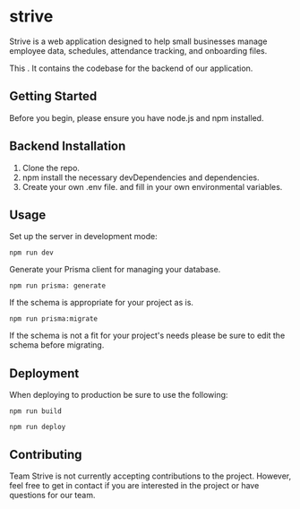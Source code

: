 # strive

Strive is a web application designed to help small businesses manage employee data, schedules, attendance tracking, and onboarding files. 

This . It contains the codebase for the backend of our application. 

## Getting Started 

Before you begin, please ensure you have node.js and npm installed. 

## Backend Installation

1. Clone the repo.
2. npm install the necessary devDependencies and dependencies.
3. Create your own .env file. and fill in your own environmental variables. 

## Usage 

Set up the server in development mode: 
```
npm run dev
```
Generate your Prisma client for managing your database. 
```
npm run prisma: generate
```
If the schema is appropriate for your project as is. 
```
npm run prisma:migrate
```
If the schema is not a fit for your project's needs please be sure to edit the schema before migrating. 

## Deployment 

When deploying to production be sure to use the following:
```
npm run build
```
```
npm run deploy
```

## Contributing 
Team Strive is not currently accepting contributions to the project. However, feel free to get in contact if you are interested in the project or have questions for our team. 
